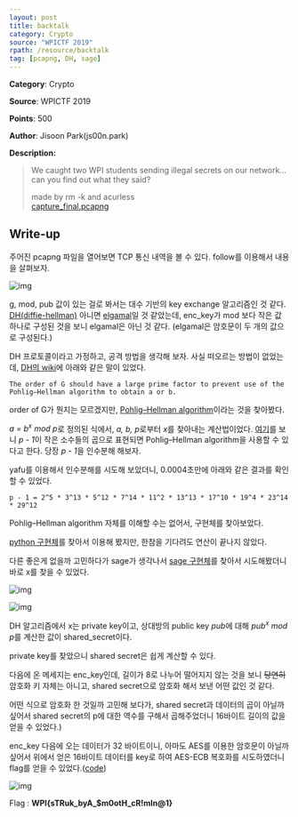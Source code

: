 ```yaml
---
layout: post
title: backtalk
category: Crypto
source: "WPICTF 2019"
rpath: /resource/backtalk
tag: [pcapng, DH, sage]
---
```


**Category**: Crypto

**Source**: WPICTF 2019

**Points**: 500

**Author**: Jisoon Park(js00n.park)

**Description:** 

> We caught two WPI students sending illegal secrets on our network... can you find out what they said?
> 
> made by rm -k and acurless  
> [capture_final.pcapng]({{site.github.master}}{{page.rpath}}/capture_final.pcapng)

## Write-up

주어진 pcapng 파일을 열어보면 TCP 통신 내역을 볼 수 있다. follow를 이용해서 내용을 살펴보자.

![img]({{page.rpath|prepend:site.baseurl}}/packet.png)

g, mod, pub 값이 있는 걸로 봐서는 대수 기반의 key exchange 알고리즘인 것 같다. [DH(diffie-hellman)](https://en.wikipedia.org/wiki/Diffie%E2%80%93Hellman_key_exchange) 아니면 [elgamal](https://en.wikipedia.org/wiki/ElGamal_encryption)일 것 같았는데, enc_key가 mod 보다 작은 값 하나로 구성된 것을 보니 elgamal은 아닌 것 같다. (elgamal은 암호문이 두 개의 값으로 구성된다.)

DH 프로토콜이라고 가정하고, 공격 방법을 생각해 보자. 사실 떠오르는 방법이 없었는데, [DH의 wiki](https://en.wikipedia.org/wiki/Diffie%E2%80%93Hellman_key_exchange)에 아래와 같은 말이 있었다.

```
The order of G should have a large prime factor to prevent use of the Pohlig–Hellman algorithm to obtain a or b.
```

order of G가 뭔지는 모르겠지만, [Pohlig–Hellman algorithm](https://en.wikipedia.org/wiki/Pohlig%E2%80%93Hellman_algorithm)이라는 것을 찾아봤다.

<em>a = b<sup>x</sup> mod p</em>로 정의된 식에서, <em>a, b, p</em>로부터 <em>x</em>를 찾아내는 계산법이었다. [여기](https://www.cryptologie.net/article/196/pohlig-hellman-algorithm/)를 보니 <em>p - 1</em>이 작은 소수들의 곱으로 표현되면 Pohlig–Hellman algorithm을 사용할 수 있다고 한다. 당장 <em>p - 1</em>을 인수분해 해보자.

yafu를 이용해서 인수분해를 시도해 보았더니, 0.0004초만에 아래와 같은 결과를 확인할 수 있었다.

```
p - 1 = 2^5 * 3^13 * 5^12 * 7^14 * 11^2 * 13^13 * 17^10 * 19^4 * 23^14 * 29^12
```

Pohlig–Hellman algorithm 자체를 이해할 수는 없어서, 구현체를 찾아보았다.

[python 구현체](https://github.com/mcerovic/PohligHellman/blob/master/pohlig_hellman.py)를 찾아서 이용해 봤지만, 한참을 기다려도 연산이 끝나지 않았다.

다른 좋은게 없을까 고민하다가 sage가 생각나서 [sage 구현체](http://sage.math.canterbury.ac.nz/home/pub/337/)를 찾아서 시도해봤더니 바로 x를 찾을 수 있었다.

![img]({{page.rpath|prepend:site.baseurl}}/privA.png)

![img]({{page.rpath|prepend:site.baseurl}}/privB.png)

DH 알고리즘에서 x는 private key이고, 상대방의 public key <em>pub</em>에 대해 <em>pub<sup>x</sup> mod p</em>를 계산한 값이 shared_secret이다.

private key를 찾았으니 shared secret은 쉽게 계산할 수 있다.

다음에 온 메세지는 enc_key인데, 길이가 8로 나누어 떨어지지 않는 것을 보니 ~~당연히~~ 암호화 키 자체는 아니고, shared secret으로 암호화 해서 보낸 어떤 값인 것 같다.

어떤 식으로 암호화 한 것일까 고민해 보다가, shared secret과 데이터의 곱이 아닐까 싶어서 shared secret의 p에 대한 역수를 구해서 곱해주었더니 16바이트 길이의 값을 얻을 수 있었다.)

enc_key 다음에 오는 데이터가 32 바이트이니, 아마도 AES를 이용한 암호문이 아닐까 싶어서 위에서 얻은 16바이트 데이터를 key로 하여 AES-ECB 복호화를 시도하였더니 flag를 얻을 수 있었다.([code]({{site.github.master}}{{page.rpath}}/ex.py))

![img]({{page.rpath|prepend:site.baseurl}}/flag.png)

Flag : **WPI{sTRuk_byA_$m0otH_cR!mIn@1}**
